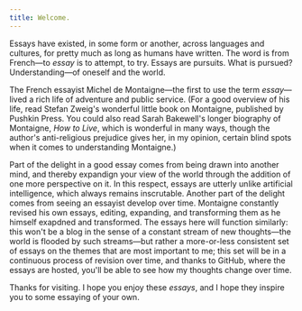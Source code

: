 ```yaml
---
title: Welcome.
---
```


Essays have existed, in some form or another, across languages and cultures, for pretty much as long as humans have written. The word is from French—to *essay* is to attempt, to try. Essays are pursuits. What is pursued? Understanding—of oneself and the world.

The French essayist Michel de Montaigne—the first to use the term *essay*—lived a rich life of adventure and public service. (For a good overview of his life, read Stefan Zweig's wonderful little book on Montaigne, published by Pushkin Press. You could also read Sarah Bakewell's longer biography of Montaigne, *How to Live*, which is wonderful in many ways, though the author's anti-religious prejudice gives her, in my opinion, certain blind spots when it comes to understanding Montaigne.) 

Part of the delight in a good essay comes from being drawn into another mind, and thereby expandign your view of the world through the addition of one more perspective on it. In this respect, essays are utterly unlike artificial intelligence, which always remains inscrutable. Another part of the delight comes from seeing an essayist develop over time. Montaigne constantly revised his own essays, editing, expanding, and transforming them as he himself exapdned and transformed. The essays here will function similarly: this won't be a blog in the sense of a constant stream of new thoughts—the world is flooded by such streams—but rather a more-or-less consistent set of essays on the themes that are most important to me; this set will be in a continuous process of revision over time, and thanks to GitHub, where the essays are hosted, you'll be able to see how my thoughts change over time. 

Thanks for visiting. I hope you enjoy these *essays*, and I hope they inspire you to some essaying of your own.
